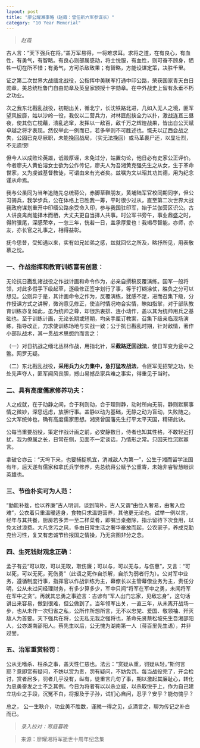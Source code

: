```yaml
---
layout: post
title: "廖公耀湘事略（赵霞：曾任新六军参谋长）"
category: "10 Year Memorial"
---
```

> *赵霞*

古人言：“天下强兵在将。”盖万军易得，一将难求耳。求将之道，在有良心，有血性，有勇气，有智略。有良心则部属感动，将士悦服，有血性，则可奋不顾身，牺牲一切在所不惜；有勇气，方可杀敌致果；有智略，方能设谋定策，决胜千里。

证之第二次世界大战缅北战役，公指挥中美联军打通中印公路，荣获国家青天白日勋章，美总统杜鲁门自由勋章及英皇家颁授十字勋章。在中外战史上留有永垂不朽之功业。

次之我东北戡乱战役，初期出关，循北宁，长沈铁路北进，几如入无人之境，匪军望风披靡，姑以沙岭一役，我仅以二营兵力，对林匪彪挟全力以扑，激战连亘三昼夜，使其伤亡枕藉，溃乱逃窜，发挥以一敌百，敌千万之辉煌战果，皆出自公天赋卓越之将才表现。然仅举此一例而已，若多举则不可胜述也。慨夫以辽西会战之失，公固已克尽厥职，未能挽回战局，（实无法挽回）或马革裹尸还，以显壮烈，不无遗恨!

但今人以成败论英雄，诋毁厚诬，未免过分，姑置勿论，他日必有史家公正评价。今者廖夫人黄伯溶女士欲为公作传记，廖夫人为吾湘黄克强先生之从女，生于革命世家，又为虔诚基督教徒，可谓由来有光者矣。兹嘱为文以昭其功其德，用为纪念谨从命焉。

我与公虽同为当年追随先总统蒋公，赤脚草鞋朋友，黄埔陆军官校同期同学，但公习骑兵，我学步兵，公在体格上已胜我一筹，平时很少过从，直至第二次世界大战我政府谋划重开中印缅公路余受命入印，参与我国驻印军，始于兰伽营区识公。古人讲良禽尚能择木而栖，大丈夫更自当择人共事。时公军书旁午，事业鼎盛之时，得附骥尾，深感荣幸，一忽三年，恍若一日，盖承厚爱也！我竭尽智能，亦师，亦友，亦长官之礼事之，相得益彰。

抚今思昔，受知遇以来，实有如兄如弟之感，兹就回忆之所及，略抒所见，用表敬慕之忱。

### 一、作战指挥和教育训练富有创意：

无论抗日戡乱诸战役之作战计画和命令作为，必亲自撰稿反覆演练。国军一般将领，对此多假手下级起草，逐级修正签字划行了事，等于打糊涂仗，胜负之分可以想见。公则异于是，其计画命令之作为，反覆演练，犹感不足，进而召集下级，分作授课方式之讲解，微询意见修正，使当时情况吻合实情，瞭如指掌，对于部队教育训练亦复如此，虽为统帅之尊，却很热衷排、连小动作，盖以其为统帅用兵之基础也。至于训练计画，无论长期或短期，均亲手厘订教案，召集下级亲临现场演练，指导改正，力求使训练场地与实战一致；公于抗日戡乱时期，针对敌情，著作小部队战术，其一贯战术思想约而言之：

（一）对日抗战之缅北丛林作战，用指北针，采**截路迂回战法**，使日军变为瓮中之鳖。网罗无疑。

（二）东北戡乱战役，**采用兵力火力集中，急打猛攻战法**，令匪军无招架之功，处处先声夺人，匪军闻风丧胆，撼山易撼岳家兵难之事实，得重见于当时。

### 二、具有高度儒家修养功夫：

人之成就，在于动静之间，合于利则动，合于理则静，动时所向无前，静则默察事情之微妙，深思远虑，放胆行事。盖静以动为基础，无静之动为盲动，失败随之。公大军统帅也，确有高度儒家思想。湘贤曾国藩先生打平太平天国，精研此诀。

公每当重要战役，策定作战计画之前，必安静数日，侍者也知其性格，不敢轻近打扰，我为僚属之长，日常在侧，见面不一定谈话，乃情形之常。只因天性沉默寡言。

拿破仑亦云：“天垮下来，也要捕捉机宜，消减敌人为第一”，公生于湘而留学法国有年，后天遂有儒家和拿氏兵学修养，先总统蒋公赋予公重寄，未始非睿智慧眼识英雄也。

### 三、节俭朴实可为人范：

“勤能补拙，俭以养廉”古人明训，谈到简朴，古人又谓“由俭入奢易，由奢入俭难”，公衣着只重温暖适身，食物只求温饱营养，其他更无论也。试举一例以言，经年与其共餐，厨房若多弄一至二样菜肴，即嘱当桌撤除，指示留待下次食用，以免太过浪费。大凡贪污之风，多由日常生活之奢华豪放而起，公农家子，养成克勤克俭习性，复又有忠诚节俭报国之情操，乃无贪图非分之念。

### 四、生死钱财观念正确：
孟子有云“可以取，可以无取，取伤廉；可以与，可以无与，与伤惠”，又言：“可以死，可以无死，死伤勇”（此语之死作自杀解，自杀为弱者行为）。公对军中业务，遵循制度行事，指挥官以作战训练为主，幕僚长以主管幕僚业务为主，责任分明，公从未过问经理财务，有多少算多少，军中只闻“将军在军中之勇，未闻将军在军中之贪”。再就其忠勇之事迹言：古谚有“军人出门忘家，见敌忘身”，这句话讲出来容易，做到很难，但公做到了。当年领军出关，一直三年，从未离开战场一步，也从未作一次归省之私，公所作所想所言，无不以忠党、爱国、敬领袖、歼灭敌人为首要。天下强兵在将，公无私无我之强将也，革命先贤蔡松坡先生吾湘邵阳人，公亦湖南邵阳人。蔡先生以后，公无愧为湖南第一人（蒋百里先生语），并非过誉。

### 五、治军重赏轻罚：

公从无嗜杀、枉杀之事，盖天性仁慈也。法云：“赏疑从重，罚疑从轻。”斯何言耶？意即赏有疑问，不妨以赏为贵，罚有疑问，不妨免罚。每当战役完了，开会检讨，赏者居多，罚者几乎没有，纵有，徒重言几句了事，期以激起其廉耻心，转化为忠勇奋发之士不乏其例。今日为将者有以以杀立威，以杀取悦于上，作为自己建立功业之手段，沉冤不白，将报及于子孙，试扪心自问，忍乎？安乎？能勿愧乎？

总之， 公一生耿介，功业美不胜数，谨就一得之见，点滴言之，聊为传记之补白而已。

>*录入校对：寒庭暮晚*

> 来源：廖耀湘将军逝世十周年纪念集